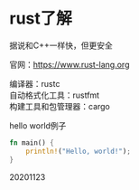 # rust了解

据说和C++一样快，但更安全  

官网：https://www.rust-lang.org  

编译器：rustc  
自动格式化工具：rustfmt  
构建工具和包管理器：cargo  


hello world例子  
```rust
fn main() {
    println!("Hello, world!");
}
```


20201123

